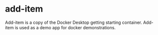 # add-item
Add-item is a copy of the Docker Desktop getting starting container. Add-item is used as a demo app for docker demonstrations.
